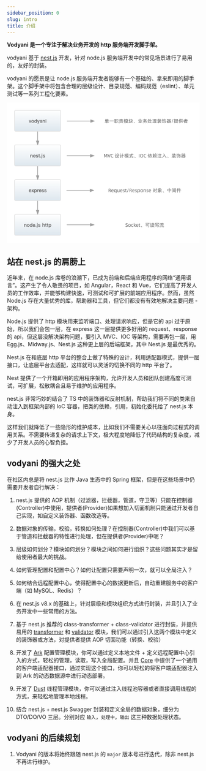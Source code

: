 ```yaml
---
sidebar_position: 0
slug: intro
title: 介绍
---
```


**Vodyani 是一个专注于解决业务开发的 http 服务端开发脚手架。**

vodyani 基于 [nest.js](https://github.com/nestjs/nest) 开发，针对 node.js 服务端开发中的常见场景进行了易用的，友好的封装。

vodyani 的愿景是让 node.js 服务端开发者能够有一个基础的、拿来即用的脚手架。这个脚手架中将包含合理的层级设计、目录规范、编码规范（eslint）、单元测试等一系列工程化要素。

![](../static/img/vodyani-intro.png)

## 站在 nest.js 的肩膀上

近年来，在 node.js 席卷的浪潮下，已成为前端和后端应用程序的网络“通用语言”。这产生了令人敬畏的项目，如 Angular，React 和 Vue，它们提高了开发人员的工作效率，并能够构建快速，可测试和可扩展的前端应用程序。然而，虽然 Node.js 存在大量优秀的库，帮助器和工具，但它们都没有有效地解决主要问题 - 架构。

Node.js 提供了 http 模块用来监听端口、处理请求响应，但是它的 api 过于原始，所以我们会包一层，在 express 这一层提供更多好用的 request、response 的 api，但这层没解决架构问题，要引入 MVC、IOC 等架构，需要再包一层，用 Egg.js、Midway.js、Nest.js 这种更上层的后端框架，其中 Nest.js 是最优秀的。

Nest.js 在和底层 http 平台的整合上做了特殊的设计，利用适配器模式，提供一层接口，让底层平台去适配，这样就可以灵活的切换不同的 http 平台了。

Nest 提供了一个开箱即用的应用程序架构，允许开发人员和团队创建高度可测试，可扩展，松散耦合且易于维护的应用程序。

nest.js 非常巧妙的结合了 TS 中的装饰器和反射机制，帮助我们将不同的类来自动注入到框架内部的 IoC 容器，把类的依赖，引用，初始化委托给了 nest.js 本身。

这样我们就降低了一些隐形的维护成本，比如我们不需要关心以往面向过程式的调用关系。不需要传递复杂的请求上下文，极大程度地降低了代码结构的复杂度，减少了开发人员的心智负担。

## vodyani 的强大之处

在社区内总是将 nest.js 比作 Java 生态中的 Spring 框架，但是在这些场景中仍需要开发者自行解决：

1. nest.js 提供的 AOP 机制（过滤器，拦截器，管道，守卫等）只能在控制器(Controller)中使用，提供者(Provider)如果想加入切面机制只能通过开发者自己实现，如自定义装饰器、函数改造等。
2. 数据对象的传输，校验，转换如何处理？在控制器(Controller)中我们可以基于管道和拦截器的特性进行处理，但在提供者(Provider)中呢？
3. 层级如何划分？模块如何划分？模块之间如何进行组织？这些问题其实才是留给使用者最大的挑战。
4. 如何管理配置和配置中心？如何让配置只需要声明一次，就可以全局注入？
5. 如何结合远程配置中心，使得配置中心的数据更新后，自动重建服务中的客户端（如 MySQL、Redis）？

1. 在 nest.js v8.x 的基础上，针对层级和模块组织方式进行封装，并且引入了业务开发中一些常用的方法。

2. 基于 nest.js 推荐的 class-transformer + class-validator 进行封装，并提供易用的 [transformer](./advanced/transformer.md) 和 [validator](./advanced/validator.md) 模块，我们可以通过引入这两个模块中定义的装饰器或方法，对提供者提供 AOP 切面功能（转换、校验）

3. 开发了 [Ark](./advanced/ark.md) 配置管理模块，你可以通过定义本地文件 + 定义远程配置中心引入的方式，轻松的管理，读取，写入全局配置。并且 [Core](./advanced/core.md) 中提供了一个通用的客户端适配器接口，通过实现这个接口，你可以轻松的将客户端适配器注入到 Ark 的动态数据源中进行动态部署。

4. 开发了 [Dust](./advanced/dust.md) 线程管理模块，你可以通过注入线程池容器或者直接调用线程的方式，来轻松地管理本地线程。

5. 结合 nest.js + nest.js Swagger 封装和定义全局的数据对象，细分为 DTO/DO/VO 三层。分别对应 `输入`，`处理中`，`输出` 这三种数据处理状态。
 
## vodyani 的后续规划

1. Vodyani 的版本将始终跟随 nest.js 的 `major` 版本号进行迭代，除非 nest.js 不再进行维护。
